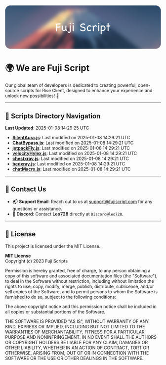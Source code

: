![Banner](.github/b.webp)

# 🌍 **We are Fuji Script**

Our global team of developers is dedicated to creating powerful, open-source scripts for Rise Client, designed to enhance your experience and unlock new possibilities! 🌟

---
<!-- SCRIPTS_NAVIGATION_START -->
## 📂 **Scripts Directory Navigation**

**Last Updated**: 2025-01-08 14:29:25 UTC

- **[SilentAura.js](scripts/SilentAura.js)**: Last modified on 2025-01-08 14:29:21 UTC
- **[ChatBypass.js](scripts/ChatBypass.js)**: Last modified on 2025-01-08 14:29:21 UTC
- **[jetpackFly.js](scripts/jetpackFly.js)**: Last modified on 2025-01-08 14:29:21 UTC
- **[velocityHylex.js](scripts/velocityHylex.js)**: Last modified on 2025-01-08 14:29:21 UTC
- **[chestxray.js](scripts/chestxray.js)**: Last modified on 2025-01-08 14:29:21 UTC
- **[bedxray.js](scripts/bedxray.js)**: Last modified on 2025-01-08 14:29:21 UTC
- **[chatMacro.js](scripts/chatMacro.js)**: Last modified on 2025-01-08 14:29:21 UTC

<!-- SCRIPTS_NAVIGATION_END -->

---

## 💬 **Contact Us**  
- 📬 **Support Email**: Reach out to us at [support@fujiscript.com](mailto:support@fujiscript.com) for any questions or assistance.  
- 💬 **Discord**: Contact **Leo728** directly at `Discord@leo728`.

---

## 📜 **License**

This project is licensed under the MIT License.  

**MIT License**  
Copyright (c) 2023 Fuji Scripts  

Permission is hereby granted, free of charge, to any person obtaining a copy of this software and associated documentation files (the "Software"), to deal in the Software without restriction, including without limitation the rights to use, copy, modify, merge, publish, distribute, sublicense, and/or sell copies of the Software, and to permit persons to whom the Software is furnished to do so, subject to the following conditions:  

The above copyright notice and this permission notice shall be included in all copies or substantial portions of the Software.  

THE SOFTWARE IS PROVIDED "AS IS", WITHOUT WARRANTY OF ANY KIND, EXPRESS OR IMPLIED, INCLUDING BUT NOT LIMITED TO THE WARRANTIES OF MERCHANTABILITY, FITNESS FOR A PARTICULAR PURPOSE AND NONINFRINGEMENT. IN NO EVENT SHALL THE AUTHORS OR COPYRIGHT HOLDERS BE LIABLE FOR ANY CLAIM, DAMAGES OR OTHER LIABILITY, WHETHER IN AN ACTION OF CONTRACT, TORT OR OTHERWISE, ARISING FROM, OUT OF OR IN CONNECTION WITH THE SOFTWARE OR THE USE OR OTHER DEALINGS IN THE SOFTWARE.  
